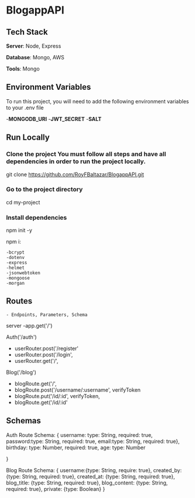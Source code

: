 # BlogappAPI



## Tech Stack
**Server**: Node, Express

**Database**: Mongo, AWS

**Tools**: Mongo

## Environment Variables
To run this project, you will need to add the following environment variables to your .env file

 -**MONGODB_URI** 
 -**JWT_SECRET**
 -**SALT**

## Run Locally

### Clone the project You must follow all steps and have all dependencies in order to run the project locally.

  git clone https://github.com/RoyFBaltazar/BlogappAPI.git

### Go to the project directory

  cd my-project

### Install dependencies

  npm init -y

  npm i:

    -bcrypt
    -dotenv
    -express
    -helmet
    -jsonwebtoken
    -mongoose
    -morgan
  
  ## Routes

    - Endpoints, Parameters, Schema
server
-app.get('/')

Auth('/auth')

- userRouter.post('/register'
- userRouter.post('/login', 
- userRouter.get('/',

Blog('/blog')

- blogRoute.get('/', 
- blogRoute.post('/username/:username', verifyToken
- blogRoute.put('/id/:id', verifyToken,
- blogRoute.get('/id/:id'

## Schemas

Auth Route Schema:
{
   username: type: String, required: true,
    password:type: String, required: true,
     email:type: String, required: true},
     birthday: type: Number, required: true,
     age: type: Number

}

Blog Route Schema: 
{
 username:{type: String, require: true},
 created_by:{type: String, required: true},
 created_at: {type: String, required: true},
 blog_title: {type: String, required: true},
 blog_content: {type: String, required: true},
  private: {type: Boolean}
}